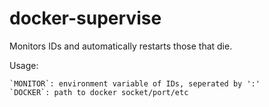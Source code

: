 docker-supervise
================

Monitors IDs and automatically restarts those that die.

Usage:

	`MONITOR`: environment variable of IDs, seperated by ':'
	`DOCKER`: path to docker socket/port/etc
